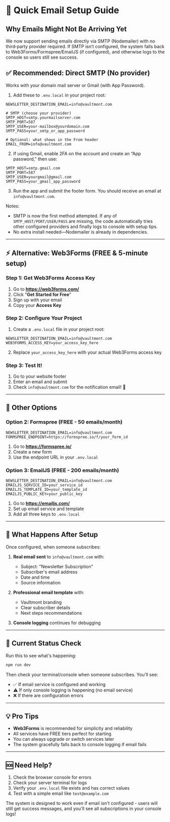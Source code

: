 # 🚀 Quick Email Setup Guide

## Why Emails Might Not Be Arriving Yet

We now support sending emails directly via SMTP (Nodemailer) with no third‑party provider required. If SMTP isn’t configured, the system falls back to Web3Forms/Formspree/EmailJS (if configured), and otherwise logs to the console so users still see success.

## ✅ Recommended: Direct SMTP (No provider)

Works with your domain mail server or Gmail (with App Password).

1) Add these to `.env.local` in your project root:
```env
NEWSLETTER_DESTINATION_EMAIL=info@vaultmont.com

# SMTP (choose your provider)
SMTP_HOST=smtp.yourmailserver.com
SMTP_PORT=587
SMTP_USER=your-mailbox@yourdomain.com
SMTP_PASS=your_smtp_or_app_password

# Optional: what shows in the From header
EMAIL_FROM=info@vaultmont.com
```

2) If using Gmail, enable 2FA on the account and create an “App password,” then use:
```env
SMTP_HOST=smtp.gmail.com
SMTP_PORT=587
SMTP_USER=yourgmail@gmail.com
SMTP_PASS=your_gmail_app_password
```

3) Run the app and submit the footer form. You should receive an email at `info@vaultmont.com`.

Notes:
- SMTP is now the first method attempted. If any of `SMTP_HOST/PORT/USER/PASS` are missing, the code automatically tries other configured providers and finally logs to console with setup tips.
- No extra install needed—Nodemailer is already in dependencies.

---

## ⚡ Alternative: Web3Forms (FREE & 5-minute setup)

### Step 1: Get Web3Forms Access Key
1. Go to **https://web3forms.com/**
2. Click "**Get Started for Free**"
3. Sign up with your email
4. Copy your **Access Key**

### Step 2: Configure Your Project
1. Create a `.env.local` file in your project root:
```env
NEWSLETTER_DESTINATION_EMAIL=info@vaultmont.com
WEB3FORMS_ACCESS_KEY=your_access_key_here
```

2. Replace `your_access_key_here` with your actual Web3Forms access key

### Step 3: Test It!
1. Go to your website footer
2. Enter an email and submit
3. Check `info@vaultmont.com` for the notification email! 📧

---

## 🎯 Other Options

### Option 2: Formspree (FREE - 50 emails/month)
```env
NEWSLETTER_DESTINATION_EMAIL=info@vaultmont.com
FORMSPREE_ENDPOINT=https://formspree.io/f/your_form_id
```

1. Go to **https://formspree.io/**
2. Create a new form
3. Use the endpoint URL in your `.env.local`

### Option 3: EmailJS (FREE - 200 emails/month)
```env
NEWSLETTER_DESTINATION_EMAIL=info@vaultmont.com
EMAILJS_SERVICE_ID=your_service_id
EMAILJS_TEMPLATE_ID=your_template_id  
EMAILJS_PUBLIC_KEY=your_public_key
```

1. Go to **https://emailjs.com/**
2. Set up email service and template
3. Add all three keys to `.env.local`

---

## 📧 What Happens After Setup

Once configured, when someone subscribes:

1. **Real email sent** to `info@vaultmont.com` with:
   - Subject: "Newsletter Subscription"
   - Subscriber's email address
   - Date and time
   - Source information

2. **Professional email template** with:
   - Vaultmont branding
   - Clear subscriber details
   - Next steps recommendations

3. **Console logging** continues for debugging

---

## 🚨 Current Status Check

Run this to see what's happening:
```bash
npm run dev
```

Then check your terminal/console when someone subscribes. You'll see:
- ✅ If email service is configured and working
- ⚠️ If only console logging is happening (no email service)
- ❌ If there are configuration errors

---

## 💡 Pro Tips

- **Web3Forms** is recommended for simplicity and reliability
- All services have FREE tiers perfect for starting
- You can always upgrade or switch services later
- The system gracefully falls back to console logging if email fails

---

## 🆘 Need Help?

1. Check the browser console for errors
2. Check your server terminal for logs  
3. Verify your `.env.local` file exists and has correct values
4. Test with a simple email like `test@example.com`

The system is designed to work even if email isn't configured - users will still get success messages, and you'll see all subscriptions in your console logs!